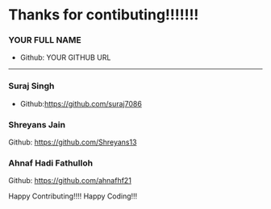 # Thanks for contibuting!!!!!!!

### YOUR FULL NAME
- Github: YOUR GITHUB URL
***

### Suraj Singh
- Github:https://github.com/suraj7086

### Shreyans Jain
Github: https://github.com/Shreyans13

### Ahnaf Hadi Fathulloh
Github: https://github.com/ahnafhf21

Happy Contributing!!!!
Happy Coding!!!
